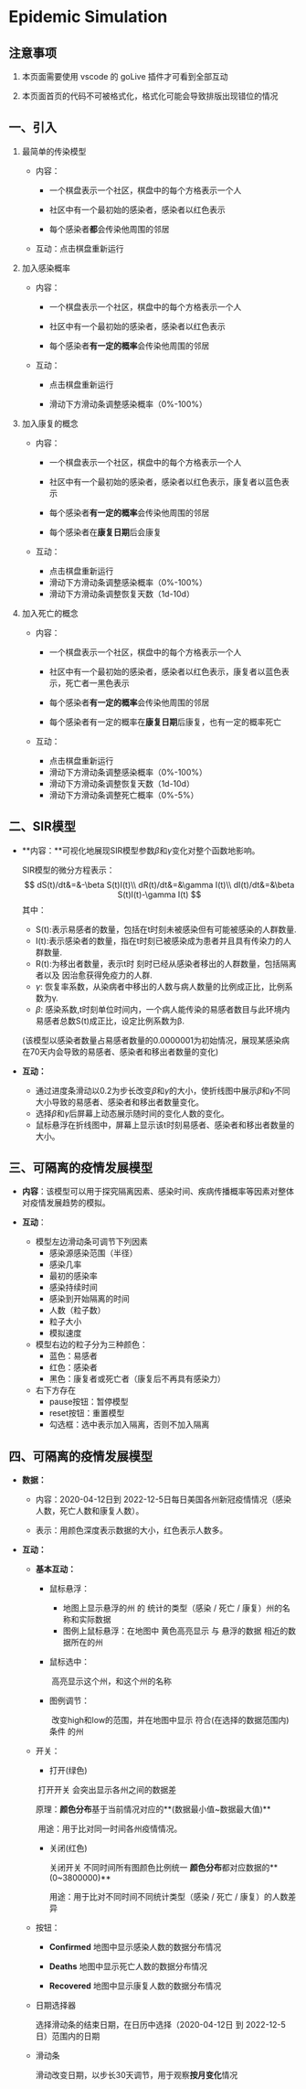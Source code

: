 # Epidemic Simulation

## 注意事项

1. 本页面需要使用 vscode 的 goLive 插件才可看到全部互动

2. 本页面首页的代码不可被格式化，格式化可能会导致排版出现错位的情况

   

## 一、引入

1. 最简单的传染模型

   - 内容：

     - 一个棋盘表示一个社区，棋盘中的每个方格表示一个人

     - 社区中有一个最初始的感染者，感染者以红色表示

     - 每个感染者**都**会传染他周围的邻居

   - 互动：点击棋盘重新运行

     

2. 加入感染概率

   - 内容：

     - 一个棋盘表示一个社区，棋盘中的每个方格表示一个人

     - 社区中有一个最初始的感染者，感染者以红色表示

     - 每个感染者**有一定的概率**会传染他周围的邻居

   - 互动：

     - 点击棋盘重新运行

     - 滑动下方滑动条调整感染概率（0%-100%）

       

3. 加入康复的概念

   - 内容：

     - 一个棋盘表示一个社区，棋盘中的每个方格表示一个人

     - 社区中有一个最初始的感染者，感染者以红色表示，康复者以蓝色表示

     - 每个感染者**有一定的概率**会传染他周围的邻居
     - 每个感染者在**康复日期**后会康复

   - 互动：
     - 点击棋盘重新运行
     - 滑动下方滑动条调整感染概率（0%-100%）
     - 滑动下方滑动条调整恢复天数（1d-10d）

   

4. 加入死亡的概念

   - 内容：

     - 一个棋盘表示一个社区，棋盘中的每个方格表示一个人

     - 社区中有一个最初始的感染者，感染者以红色表示，康复者以蓝色表示，死亡者一黑色表示

     - 每个感染者**有一定的概率**会传染他周围的邻居
     - 每个感染者有一定的概率在**康复日期**后康复，也有一定的概率死亡

   - 互动：
     - 点击棋盘重新运行
     - 滑动下方滑动条调整感染概率（0%-100%）
     - 滑动下方滑动条调整恢复天数（1d-10d）
     - 滑动下方滑动条调整死亡概率（0%-5%）

   



## 二、SIR模型

- **内容：**可视化地展现SIR模型参数$\beta$和$\gamma$变化对整个函数地影响。

  SIR模型的微分方程表示：
  $$
  dS(t)/dt&=&-\beta S(t)I(t)\\
      dR(t)/dt&=&\gamma I(t)\\
      dI(t)/dt&=&\beta S(t)I(t)-\gamma I(t)
  $$
    其中：
  
    - S(t):表示易感者的数量，包括在t时刻未被感染但有可能被感染的人群数量.
    - I(t):表示感染者的数量，指在t时刻已被感染成为患者并且具有传染力的人群数量.
    - R(t):为移出者数量，表示t时 刻时已经从感染者移出的人群数量，包括隔离者以及 因治愈获得免疫力的人群.
    - $\gamma$:    恢复率系数，从染病者中移出的人数与病人数量的比例成正比，比例系数为γ.
    - $\beta$:    感染系数,t时刻单位时间内，一个病人能传染的易感者数目与此环境内 易感者总数S(t)成正比，设定比例系数为β.
      
  
    (该模型以感染者数量占易感者数量的0.0000001为初始情况，展现某感染病在70天内会导致的易感者、感染者和移出者数量的变化)



- **互动：**
  - 通过进度条滑动以0.2为步长改变$\beta$和$\gamma$的大小，使折线图中展示$\beta$和$\gamma$不同大小导致的易感者、感染者和移出者数量变化。
  - 选择$\beta$和$\gamma$后屏幕上动态展示随时间的变化人数的变化。
  - 鼠标悬浮在折线图中，屏幕上显示该t时刻易感者、感染者和移出者数量的大小。



## 三、可隔离的疫情发展模型

- **内容**：该模型可以用于探究隔离因素、感染时间、疾病传播概率等因素对整体对疫情发展趋势的模拟。

- **互动**：
  - 模型左边滑动条可调节下列因素
    - 感染源感染范围（半径）
    - 感染几率
    - 最初的感染率
    - 感染持续时间
    - 感染到开始隔离的时间
    - 人数（粒子数）
    - 粒子大小
    - 模拟速度
  - 模型右边的粒子分为三种颜色：
    - 蓝色：易感者
    - 红色：感染者
    - 黑色：康复者或死亡者（康复后不再具有感染力）
  - 右下方存在
    - pause按钮：暂停模型
    - reset按钮：重置模型
    - 勾选框：选中表示加入隔离，否则不加入隔离



## 四、可隔离的疫情发展模型

- **数据：**

  - 内容：2020-04-12日到 2022-12-5日每日美国各州新冠疫情情况（感染人数，死亡人数和康复人数）。

  - 表示：用颜色深度表示数据的大小，红色表示人数多。

    

- **互动：**

  - **基本互动：**

    - 鼠标悬浮：

      - 地图上显示悬浮的州 的 统计的类型（感染 / 死亡 / 康复）州的名称和实际数据
      - 图例上鼠标悬浮：在地图中 黄色高亮显示 与 悬浮的数据 相近的数据所在的州

    - 鼠标选中：

      ​	高亮显示这个州，和这个州的名称

    - 图例调节：

      ​    改变high和low的范围，并在地图中显示 符合(在选择的数据范围内)条件 的州 

  - 开关：

    - 打开(绿色)  

    ​		打开开关 会突出显示各州之间的数据差

    ​		原理：**颜色分布**基于当前情况对应的**(数据最小值~数据最大值)**

    ​		用途：用于比对同一时间各州疫情情况。

    - 关闭(红色) 

      关闭开关 不同时间所有图颜色比例统一  **颜色分布**都对应数据的**(0~3800000)**

      用途：用于比对不同时间不同统计类型（感染 / 死亡 / 康复）的人数差异

  - 按钮：
    - **Confirmed** 地图中显示感染人数的数据分布情况

    - **Deaths** 地图中显示死亡人数的数据分布情况

    - **Recovered** 地图中显示康复人数的数据分布情况

  - 日期选择器

    选择滑动条的结束日期，在日历中选择（2020-04-12日 到 2022-12-5日）范围内的日期

  - 滑动条

    滑动改变日期，以步长30天调节，用于观察**按月变化**情况

  

  
